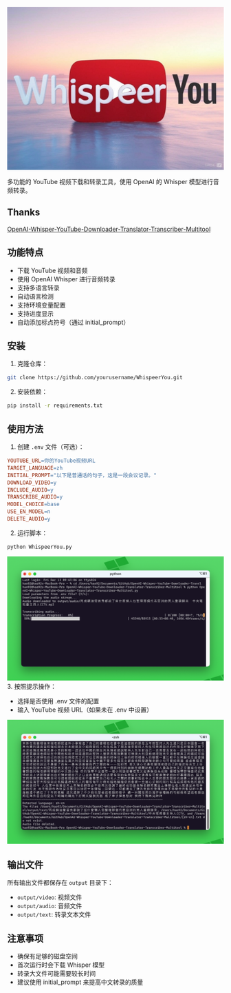 
![WhispeerYou](./fbea7019-8b36-45da-ad83-0dbf79009e1b.jpeg)


多功能的 YouTube 视频下载和转录工具，使用 OpenAI 的 Whisper 模型进行音频转录。


## Thanks

[OpenAI-Whisper-YouTube-Downloader-Translator-Transcriber-Multitool](https://github.com/Ruinan-Ding/OpenAI-Whisper-YouTube-Downloader-Translator-Transcriber-Multitool)

## 功能特点

- 下载 YouTube 视频和音频
- 使用 OpenAI Whisper 进行音频转录
- 支持多语言转录
- 自动语言检测
- 支持环境变量配置
- 支持进度显示
- 自动添加标点符号（通过 initial_prompt）

## 安装

1. 克隆仓库：

```bash
git clone https://github.com/yourusername/WhispeerYou.git
```

2. 安装依赖：

```bash
pip install -r requirements.txt
```

## 使用方法

1. 创建 `.env` 文件（可选）：
```makefile
YOUTUBE_URL=你的YouTube视频URL
TARGET_LANGUAGE=zh
INITIAL_PROMPT="以下是普通话的句子，这是一段会议记录。"
DOWNLOAD_VIDEO=y
INCLUDE_AUDIO=y
TRANSCRIBE_AUDIO=y
MODEL_CHOICE=base
USE_EN_MODEL=n
DELETE_AUDIO=y
```

2. 运行脚本：

```bash
python WhispeerYou.py
```

![run](./SCR-20241213-lohm.png)
3. 按照提示操作：
   - 选择是否使用 .env 文件的配置
   - 输入 YouTube 视频 URL（如果未在 .env 中设置）

![result](./SCR-20241213-lorw.png)

## 输出文件

所有输出文件都保存在 `output` 目录下：
- `output/video`: 视频文件
- `output/audio`: 音频文件
- `output/text`: 转录文本文件

## 注意事项

- 确保有足够的磁盘空间
- 首次运行时会下载 Whisper 模型
- 转录大文件可能需要较长时间
- 建议使用 initial_prompt 来提高中文转录的质量
